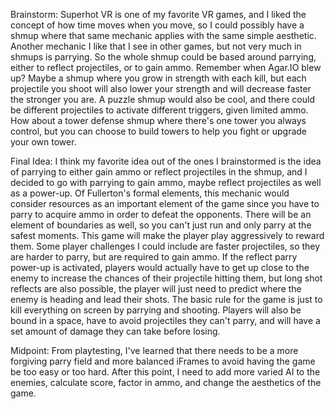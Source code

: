 Brainstorm:
Superhot VR is one of my favorite VR games, and I liked the concept of how time moves when you move, so I could possibly have a shmup where that same mechanic applies with the same simple aesthetic. Another mechanic I like that I see in other games, but not very much in shmups is parrying. So the whole shmup could be based around parrying, either to reflect projectiles, or to gain ammo. Remember when Agar.IO blew up? Maybe a shmup where you grow in strength with each kill, but each projectile you shoot will also lower your strength and will decrease faster the stronger you are. A puzzle shmup would also be cool, and there could be different projectiles to activate different triggers, given limited ammo. How about a tower defense shmup where there's one tower you always control, but you can choose to build towers to help you fight or upgrade your own tower. 

Final Idea:
I think my favorite idea out of the ones I brainstormed is the idea of parrying to either gain ammo or reflect projectiles in the shmup, and I decided to go with parrying to gain ammo, maybe reflect projectiles as well as a power-up. Of Fullerton's formal elements, this mechanic would consider resources as an important element of the game since you have to parry to acquire ammo in order to defeat the opponents. There will be an element of boundaries as well, so you can't just run and only parry at the safest moments. This game will make the player play aggressively to reward them. Some player challenges I could include are faster projectiles, so they are harder to parry, but are required to gain ammo. If the reflect parry power-up is activated, players would actually have to get up close to the enemy to increase the chances of their projectile hitting them, but long shot reflects are also possible, the player will just need to predict where the enemy is heading and lead their shots.  The basic rule for the game is just to kill everything on screen by parrying and shooting. Players will also be bound in a space, have to avoid projectiles they can't parry, and will have a set amount of damage they can take before losing.

Midpoint:
From playtesting, I've learned that there needs to be a more forgiving parry field and more balanced iFrames to avoid having the game be too easy or too hard. After this point, I need to add more varied AI to the enemies, calculate score, factor in ammo, and change the aesthetics of the game.